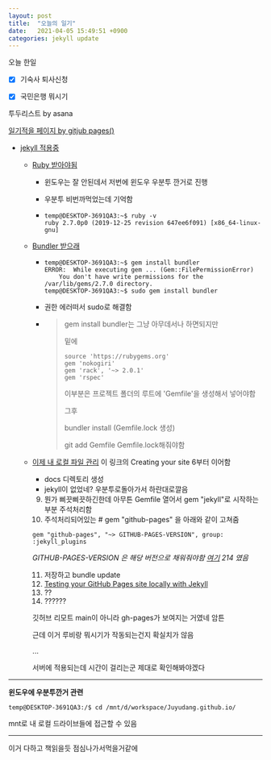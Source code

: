```yaml
---
layout: post
title:  "오늘의 일기"
date:   2021-04-05 15:49:51 +0900
categories: jekyll update
---
```

오늘 한일



- [x] 기숙사 퇴사신청

- [x] 국민은행 뭐시기

투두리스트 by asana



[일기적을 페이지 by gitjub pages()](https://docs.github.com/en/pages)

- [jekyll 적용중](https://docs.github.com/en/pages/setting-up-a-github-pages-site-with-jekyll)

  - [Ruby 받아야됨](https://www.ruby-lang.org/en/documentation/installation/#package-management-systems)

    - 윈도우는 잘 안된데서 저번에 윈도우 우분투 깐거로 진행

    - 우분투 비번까먹었는데 기억함

    - ```ubuntu
      temp@DESKTOP-3691QA3:~$ ruby -v
      ruby 2.7.0p0 (2019-12-25 revision 647ee6f091) [x86_64-linux-gnu]
      ```

  - [Bundler 받으래](https://bundler.io/)

    - ```ubuntu
      temp@DESKTOP-3691QA3:~$ gem install bundler
      ERROR:  While executing gem ... (Gem::FilePermissionError)
          You don't have write permissions for the /var/lib/gems/2.7.0 directory.
      temp@DESKTOP-3691QA3:~$ sudo gem install bundler
      ```

    - 권한 에러떠서 sudo로 해결함

    - > gem install bundler는 그냥 아무데서나 하면되지만
      >
      > 밑에
      >
      > ```shell
      > source 'https://rubygems.org'
      > gem 'nokogiri'
      > gem 'rack', '~> 2.0.1'
      > gem 'rspec'
      > ```
      >
      > 이부분은 프로젝트 폴더의 루트에 'Gemfile'을 생성해서 넣어야함
      >
      > 그후
      >
      > bundler install (Gemfile.lock 생성)
      >
      > git add Gemfile Gemfile.lock해줘야함

  - [이제 내 로컬 파일 관리](https://docs.github.com/en/pages/setting-up-a-github-pages-site-with-jekyll/creating-a-github-pages-site-with-jekyll) 이 링크의 Creating your site 6부터 이어함

    - docs 디렉토리 생성
    - jekyll이 없었네? 우분투로돌아가서 하란대로깔음

    9. 뭔가 삐끗삐끗하긴한데 아무튼 Gemfile 열어서 gem "jekyll"로 시작하는 부분 주석처리함
    10. 주석처리되어있는 \# gem "github-pages" 을 아래와 같이 고쳐줌

    ```shell
    gem "github-pages", "~> GITHUB-PAGES-VERSION", group: :jekyll_plugins
    ```

    *GITHUB-PAGES-VERSION 은 해당 버전으로 채워줘야함 [여기](https://pages.github.com/versions/) 214 였음*

    11. 저장하고 bundle update
    12. [Testing your GitHub Pages site locally with Jekyll](https://docs.github.com/en/articles/testing-your-github-pages-site-locally-with-jekyll)
    13. ??
    14. ??????

    깃허브 리모트 main이 아니라 gh-pages가 보여지는 거였네 암튼

    근데 이거 루비랑 뭐시기가 작동되는건지 확실치가 않음

    ...
    
    서버에 적용되는데 시간이 걸리는군 제대로 확인해봐야겠다

    

---

**윈도우에 우분투깐거 관련**

```ubuntu
temp@DESKTOP-3691QA3:/$ cd /mnt/d/workspace/Juyudang.github.io/
```

mnt로 내 로컬 드라이브들에 접근할 수 있음

---

이거 다하고 책읽을듯 점심나가서먹을거같에

